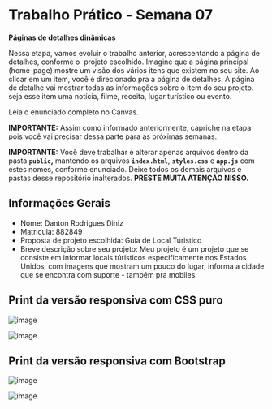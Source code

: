 # Trabalho Prático - Semana 07

**Páginas de detalhes dinâmicas**

Nessa etapa, vamos evoluir o trabalho anterior, acrescentando a página de detalhes, conforme o  projeto escolhido. Imagine que a página principal (home-page) mostre um visão dos vários itens que existem no seu site. Ao clicar em um item, você é direcionado pra a página de detalhes. A página de detalhe vai mostrar todas as informações sobre o item do seu projeto. seja esse item uma notícia, filme, receita, lugar turístico ou evento.

Leia o enunciado completo no Canvas. 

**IMPORTANTE:** Assim como informado anteriormente, capriche na etapa pois você vai precisar dessa parte para as próximas semanas. 

**IMPORTANTE:** Você deve trabalhar e alterar apenas arquivos dentro da pasta **`public`,** mantendo os arquivos **`index.html`**, **`styles.css`** e **`app.js`** com estes nomes, conforme enunciado. Deixe todos os demais arquivos e pastas desse repositório inalterados. **PRESTE MUITA ATENÇÃO NISSO.**

## Informações Gerais

 - Nome: Danton Rodrigues Diniz
- Matricula: 882849
- Proposta de projeto escolhida: Guia de Local Túristico
- Breve descrição sobre seu projeto: Meu projeto é um projeto que se consiste em informar locais túristicos especificamente nos Estados Unidos, com imagens que mostram um pouco do lugar, informa a cidade que se encontra com suporte - também pra mobiles.

## Print da versão responsiva com CSS puro

![image](https://github.com/user-attachments/assets/84d80ca0-f9cb-43d4-bffe-d2d655362af7)

![image](https://github.com/user-attachments/assets/fd13241f-4e8c-4936-b18b-26c7ac89d8ae)


## Print da versão responsiva com Bootstrap

![image](https://github.com/user-attachments/assets/05505d78-9c6f-4d71-9350-405027879013)

![image](https://github.com/user-attachments/assets/510d9caf-42de-4b32-b095-063d6258cfa6)




